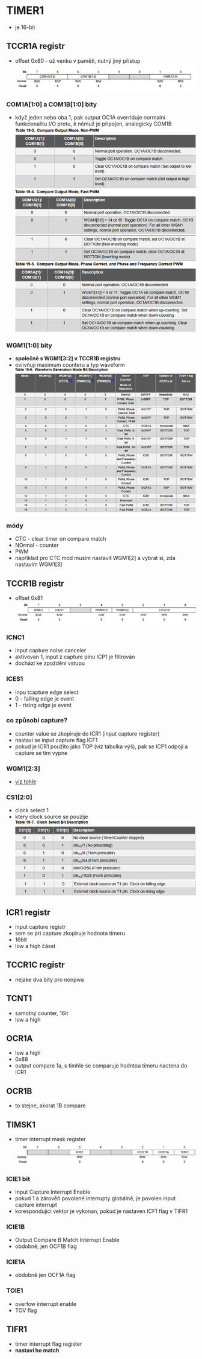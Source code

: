 # TIMER1
- je 16-bit
## TCCR1A registr
- offset 0x80 - už venku v paměti, nutný jiný přístup
![](image-1.png)
### COM1A[1:0] a COM1B[1:0] bity
- když jeden nebo oba 1, pak output OC1A overriduje normalni funkcionalitu I/O protu, k němuž je připojen, analogicky COM1B
![Compare Output Mode, Non-PWM](image-2.png)
![Compare Output Mode, Fast PWM](image-3.png)
![pokracovani](image-5.png)
![Compare Output Mode, Phase Correct, and Phase and Frequency Correct PWM](image-6.png)
### WGM1[1:0] bity
- **společně s WGM1[3:2] v TCCR1B registru**
- ovlivňují maximum counteru a typ waveform
![Waveform Generation Mode Bit Description](image-7.png)
![pokracovani](image-8.png)
### módy
- CTC - clear timer on compare match
- NOrmal - counter
- PWM
- například pro CTC mód musím nastavit WGM1[2] a vybrat si, zda nastavím WGM1[3]
## TCCR1B registr
- offset 0x81
![bit maping TCCR1B](image-9.png)
### ICNC1 
- input capture noise canceler
- aktivovan 1, input z capture pinu ICP1 je filtrován
- dochází ke zpoždění vstupu
### ICES1
- inpu tcapture edge select
- 0 - falling edge je event
- 1 - rising edge je event
### co způsobí capture?
- counter value se zkopiruje do ICR1 (input capture register)
- nastavi se input capture flag ICF1
- pokud je ICR1 použito jako TOP (viz tabulka výš), pak se ICP1 odpojí a capture se tím vypne

### WGM1[2:3]
- [viz tohle](#wgm1[1:0]-bity)

### CS1[2:0]
- clock select 1
- ktery clock source se pouzije
![Clock Select Bit Description](image-10.png)
![pokracovani](image-11.png)
## ICR1 registr
- input capture registr
- sem se pri capture zkopiruje hodnota timeru
- 16bit
- low a high čásst

## TCCR1C registr
- nejake dva bity pro nonpwa
## TCNT1
- samotný counter, 16it
- low a high
## OCR1A
- low a high
- 0x88
- output compare 1a, s timhle se comparuje hodntoa timeru nactena do ICR1
## OCR1B
- to stejne, akorat 1B compare

## TIMSK1
- timer interrupt mask register
![bit mapping](image-12.png)
### ICIE1 bit
- Input Capture Interrupt Enable
- pokud 1 a zárověň povolené interrupty globálně, je povolen input capture interrupt
- korespondujici vektor je vykonan, pokud je nastaven ICF1 flag v TIFR1
### ICIE1B  
- Output Compare B Match Interrupt Enable
- obdobně, jen OCF1B flag
### ICIE1A
- obdobně jen OCF1A flag
### TOIE1
- overfow interrupt enable
- TOV flag
## TIFR1
- timer interrupt flag register 
- **nastaví ho match**
